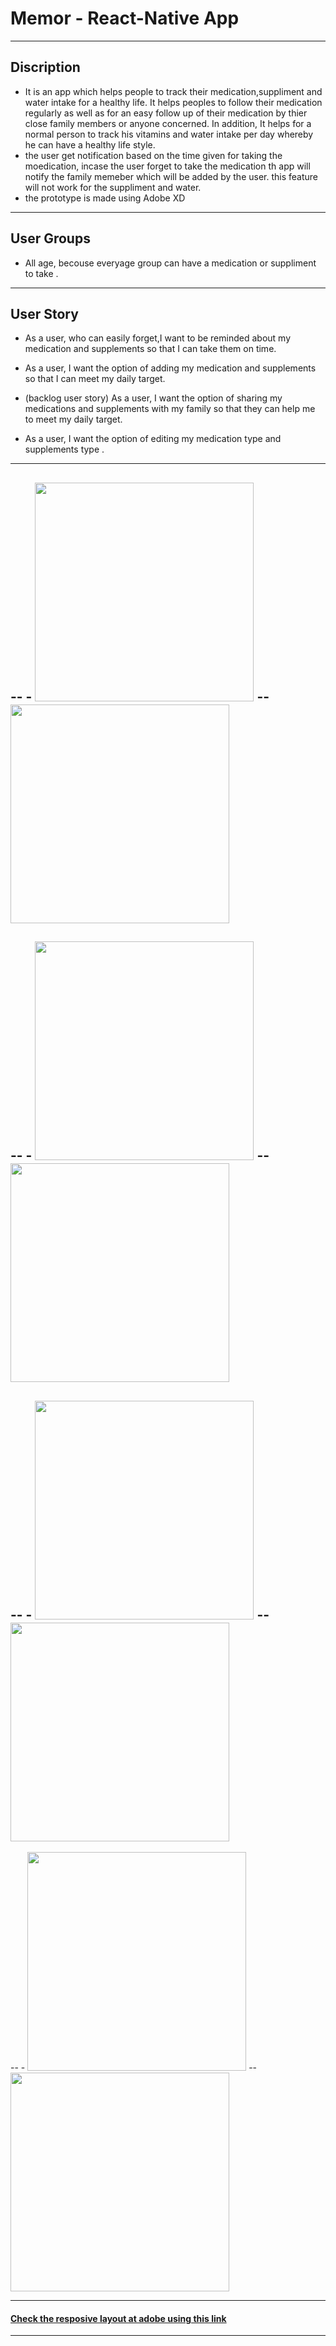   # Memor   - React-Native App                                        
 
------

## Discription


- It is an app which helps people to track their medication,suppliment and water intake for a healthy life. 
It helps peoples  to follow their medication regularly as well as for an easy follow up 
of their medication by thier close family members or anyone concerned. In addition, It helps for 
a normal person to track his vitamins and water intake per day whereby he can have a healthy life style.
- the user get notification based on the time given for taking the moedication, incase the user forget to take the medication 
th app will notify the family memeber which will be added by the user. this feature will not work for the suppliment and water. 
- the prototype is made using Adobe XD


---

## User Groups

- All age, becouse everyage group can have a medication or suppliment to take .

---

##  User Story

- As a user, who can easily forget,I want to be reminded about my medication and supplements so that I can take them on time.


- As a user, I want the option of adding my medication and supplements  so that I can meet my daily target.


- (backlog user story) As a user, I want the option of sharing my medications and supplements  with my family so that they can help me to meet my daily target.


- As a user, I want the option of editing my medication type and
supplements type .


------





--   - <img src="Prototype/iPhone X-XS – 4.png" width="350">    --      <img src="Prototype/iPhone X-XS – 5.png" width="350">   
--
--   - <img src="Prototype/Spending – 8.png" width="350">    --      <img src="Prototype/Spending – 9.png" width="350">  
--
--   - <img src="Prototype/Spending – 3.png" width="350">    --      <img src="Prototype/Spending – 4.png" width="350">  
--
--   - <img src="Prototype/Spending – 6.png" width="350">    --      <img src="Prototype/Spending – 7.png" width="350">  
                                          
------------


####  [Check the resposive layout at adobe using this link  ](https://xd.adobe.com/view/9257ab8e-0f3f-4a26-4e79-f13fa179e934-e466/)

---

